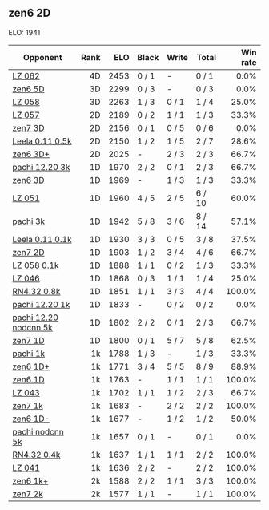## zen6 2D ##

ELO: 1941

Opponent | Rank | ELO | Black | Write | Total | Win rate
---------|-----:|----:|-------|-------|-------|-------:
[LZ 062](LZ%20062.md) | 4D | 2453 | 0 / 1 | - | 0 / 1 | 0.0%
[zen6 5D](zen6%205D.md) | 3D | 2299 | 0 / 3 | - | 0 / 3 | 0.0%
[LZ 058](LZ%20058.md) | 3D | 2263 | 1 / 3 | 0 / 1 | 1 / 4 | 25.0%
[LZ 057](LZ%20057.md) | 2D | 2189 | 0 / 2 | 1 / 1 | 1 / 3 | 33.3%
[zen7 3D](zen7%203D.md) | 2D | 2156 | 0 / 1 | 0 / 5 | 0 / 6 | 0.0%
[Leela 0.11 0.5k](Leela%200.11%200.5k.md) | 2D | 2150 | 1 / 2 | 1 / 5 | 2 / 7 | 28.6%
[zen6 3D+](zen6%203D+.md) | 2D | 2025 | - | 2 / 3 | 2 / 3 | 66.7%
[pachi 12.20 3k](pachi%2012.20%203k.md) | 1D | 1970 | 2 / 2 | 0 / 1 | 2 / 3 | 66.7%
[zen6 3D](zen6%203D.md) | 1D | 1969 | - | 1 / 3 | 1 / 3 | 33.3%
[LZ 051](LZ%20051.md) | 1D | 1960 | 4 / 5 | 2 / 5 | 6 / 10 | 60.0%
[pachi 3k](pachi%203k.md) | 1D | 1942 | 5 / 8 | 3 / 6 | 8 / 14 | 57.1%
[Leela 0.11 0.1k](Leela%200.11%200.1k.md) | 1D | 1930 | 3 / 3 | 0 / 5 | 3 / 8 | 37.5%
[zen7 2D](zen7%202D.md) | 1D | 1903 | 1 / 2 | 3 / 4 | 4 / 6 | 66.7%
[LZ 058 0.1k](LZ%20058%200.1k.md) | 1D | 1888 | 1 / 1 | 0 / 2 | 1 / 3 | 33.3%
[LZ 046](LZ%20046.md) | 1D | 1868 | 0 / 3 | 1 / 1 | 1 / 4 | 25.0%
[RN4.32 0.8k](RN4.32%200.8k.md) | 1D | 1851 | 1 / 1 | 3 / 3 | 4 / 4 | 100.0%
[pachi 12.20 1k](pachi%2012.20%201k.md) | 1D | 1833 | - | 0 / 2 | 0 / 2 | 0.0%
[pachi 12.20 nodcnn 5k](pachi%2012.20%20nodcnn%205k.md) | 1D | 1802 | 2 / 2 | 0 / 1 | 2 / 3 | 66.7%
[zen7 1D](zen7%201D.md) | 1D | 1800 | 0 / 1 | 5 / 7 | 5 / 8 | 62.5%
[pachi 1k](pachi%201k.md) | 1k | 1788 | 1 / 3 | - | 1 / 3 | 33.3%
[zen6 1D+](zen6%201D+.md) | 1k | 1771 | 3 / 4 | 5 / 5 | 8 / 9 | 88.9%
[zen6 1D](zen6%201D.md) | 1k | 1763 | - | 1 / 1 | 1 / 1 | 100.0%
[LZ 043](LZ%20043.md) | 1k | 1702 | 1 / 1 | 1 / 2 | 2 / 3 | 66.7%
[zen7 1k](zen7%201k.md) | 1k | 1683 | - | 2 / 2 | 2 / 2 | 100.0%
[zen6 1D-](zen6%201D-.md) | 1k | 1677 | - | 1 / 2 | 1 / 2 | 50.0%
[pachi nodcnn 5k](pachi%20nodcnn%205k.md) | 1k | 1657 | 0 / 1 | - | 0 / 1 | 0.0%
[RN4.32 0.4k](RN4.32%200.4k.md) | 1k | 1637 | 1 / 1 | 1 / 1 | 2 / 2 | 100.0%
[LZ 041](LZ%20041.md) | 1k | 1636 | 2 / 2 | - | 2 / 2 | 100.0%
[zen6 1k+](zen6%201k+.md) | 2k | 1588 | 2 / 2 | 1 / 1 | 3 / 3 | 100.0%
[zen7 2k](zen7%202k.md) | 2k | 1577 | 1 / 1 | - | 1 / 1 | 100.0%
